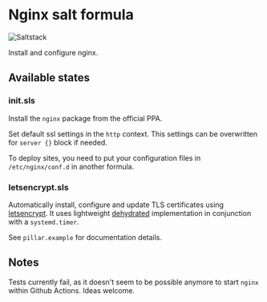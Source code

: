 # Nginx salt formula

![Saltstack](https://github.com/chr4/salt-nginx/workflows/Saltstack/badge.svg)

Install and configure nginx.


## Available states

### init.sls

Install the `nginx` package from the official PPA.

Set default ssl settings in the `http` context. This settings can be overwritten for `server {}` block if needed. 

To deploy sites, you need to put your configuration files in `/etc/nginx/conf.d` in another formula.


### letsencrypt.sls

Automatically install, configure and update TLS certificates using [letsencrypt](https://letsencrypt.org/).
It uses lightweight [dehydrated](https://dehydrated.io/) implementation in conjunction with a `systemd.timer`.

See `pillar.example` for documentation details.


## Notes

Tests currently fail, as it doesn't seem to be possible anymore to start `nginx` within Github Actions. Ideas welcome.
